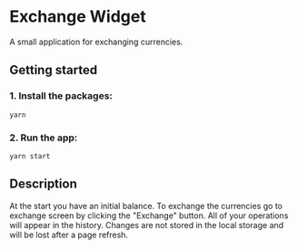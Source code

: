 # Exchange Widget
A small application for exchanging currencies.

## Getting started

### 1. Install the packages:
```
yarn
```

### 2. Run the app:
```
yarn start
```

## Description
At the start you have an initial balance. To exchange the currencies go to exchange screen by clicking the "Exchange" button.
All of your operations will appear in the history. Changes are not stored in the local storage and will be lost after a page refresh.
